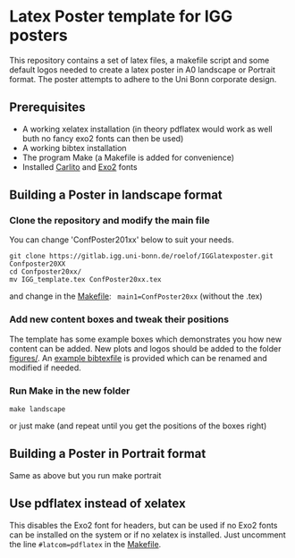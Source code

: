 # Latex Poster template for IGG posters

This repository contains a set of latex files, a makefile script and some default logos needed to create a latex poster in A0 landscape or Portrait format. The poster attempts to adhere to the Uni Bonn corporate design.

## Prerequisites

* A working xelatex installation (in theory pdflatex would work as well buth no fancy exo2 fonts can then be used)
* A working bibtex installation
* The program Make (a Makefile is added for convenience)
* Installed [Carlito](https://fontlibrary.org/en/font/carlito) and [Exo2](https://fonts.google.com/specimen/Exo+2) fonts



## Building a Poster in landscape format

### Clone the repository and modify the main file
You can change 'ConfPoster201xx' below to suit your needs.

    git clone https://gitlab.igg.uni-bonn.de/roelof/IGGlatexposter.git Confposter20XX
    cd Confposter20xx/
    mv IGG_template.tex ConfPoster20xx.tex
and change in the [Makefile](Makefile): `` main1=ConfPoster20xx`` (without the .tex)

### Add new content boxes and tweak their positions 
The template has some example boxes which demonstrates you how new content can be added.
New plots and logos should be added to the folder [figures/](figures).
An [example bibtexfile](example.bib) is provided which can be renamed and modified if needed. 

### Run Make in the new folder
    make landscape
or just 
    make
(and repeat until you get the positions of the boxes right)

## Building a Poster in Portrait format
Same as above but you run
    make portrait

## Use pdflatex instead of xelatex
This disables the Exo2 font for headers, but can be used if no Exo2 fonts can be installed on the system or if no xelatex is installed.
Just uncomment the line ``#latcom=pdflatex`` in the [Makefile](Makefile).






